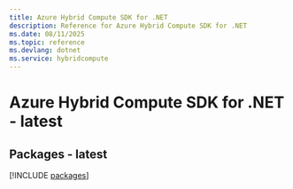 ```yaml
---
title: Azure Hybrid Compute SDK for .NET
description: Reference for Azure Hybrid Compute SDK for .NET
ms.date: 08/11/2025
ms.topic: reference
ms.devlang: dotnet
ms.service: hybridcompute
---
```

# Azure Hybrid Compute SDK for .NET - latest
## Packages - latest
[!INCLUDE [packages](hybrid-compute-index.md)]